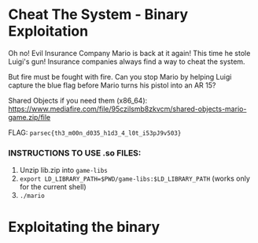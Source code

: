 # Cheat The System - Binary Exploitation

Oh no! Evil Insurance Company Mario is back at it again! This time he stole Luigi's gun! Insurance companies always find a way to cheat the system.

But fire must be fought with fire. Can you stop Mario by helping Luigi capture the blue flag before Mario turns his pistol into an AR 15?

Shared Objects if you need them (x86_64): https://www.mediafire.com/file/95czilsmb8zkvcm/shared-objects-mario-game.zip/file

FLAG: `parsec{th3_m00n_d035_h1d3_4_l0t_i53pJ9v503}`

### INSTRUCTIONS TO USE .so FILES:
1. Unzip lib.zip into `game-libs`
2. `export LD_LIBRARY_PATH=$PWD/game-libs:$LD_LIBRARY_PATH` (works only for the current shell)
3. `./mario`

# Exploitating the binary